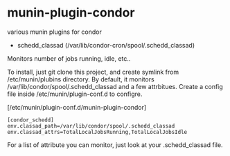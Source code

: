 # munin-plugin-condor
various munin plugins for condor

* schedd_classad (/var/lib/condor-cron/spool/.schedd_classad)

Monitors number of jobs running, idle, etc.. 

To install, just git clone this project, and create symlink from /etc/munin/plubins directory. By default, it monitors /var/lib/condor/spool/.schedd_classad and a few attrbitues. Create a config file inside /etc/munin/plugin-conf.d to configre.

[/etc/munin/plugin-conf.d/munin-plugin-condor]
```
[condor_schedd]
env.classad_path=/var/lib/condor/spool/.schedd_classad
env.classad_attrs=TotalLocalJobsRunning,TotalLocalJobsIdle
```

For a list of attribute you can monitor, just look at your .schedd_classad file.


